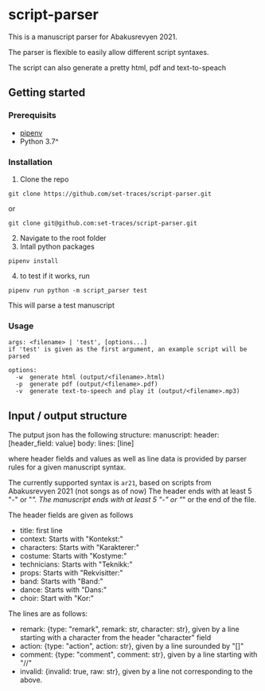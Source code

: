 # script-parser

This is a manuscript parser for Abakusrevyen 2021.

The parser is flexible to easily allow different script syntaxes.

The script can also generate a pretty html, pdf and text-to-speach

## Getting started

### Prerequisits
* [pipenv](https://pypi.org/project/pipenv/)
* Python 3.7^

### Installation
1. Clone the repo
```
git clone https://github.com/set-traces/script-parser.git
```
or
```
git clone git@github.com:set-traces/script-parser.git
```
2. Navigate to the root folder
3. Intall python packages
```
pipenv install
```
4. to test if it works, run
```
pipenv run python -m script_parser test
```
This will parse a test manuscript

### Usage
```
args: <filename> | 'test', [options...]
if 'test' is given as the first argument, an example script will be parsed

options:
  -w  generate html (output/<filename>.html)
  -p  generate pdf (output/<filename>.pdf)
  -v  generate text-to-speech and play it (output/<filename>.mp3)
```
## Input / output structure

The putput json has the following structure:
manuscript:
  header:
    [header_field: value]
  body:
    lines:
      [line]

where header fields and values as well as line data is provided by parser rules for a given manuscript syntax.

The currently supported syntax is `ar21`, based on scripts from Abakusrevyen 2021 (not songs as of now)
The header ends with at least 5 "-" or "_".
The manuscript ends with at least 5 "-" or "_" or the end of the file.

The header fields are given as follows
- title: first line
- context: Starts with "Kontekst:"
- characters: Starts with "Karakterer:"
- costume: Starts with "Kostyme:"
- technicians: Starts with "Teknikk:"
- props: Starts with "Rekvisitter:"
- band: Starts with "Band:"
- dance: Starts with "Dans:"
- choir: Start with "Kor:"

The lines are as follows:
- remark: {type: "remark", remark: str, character: str}, given by a line starting with a character from the header "character" field
- action: {type: "action", action: str}, given by a line surounded by "[]"
- comment: {type: "comment", comment: str}, given by a line starting with "//"
- invalid: {invalid: true, raw: str}, given by a line not corresponding to the above.
